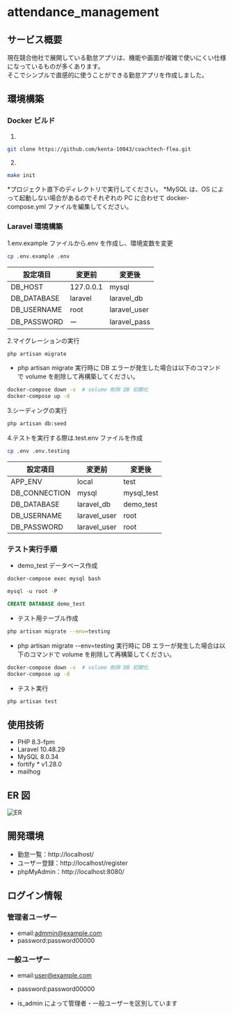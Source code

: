 # attendance_management

## サービス概要

現在競合他社で展開している勤怠アプリは、機能や画面が複雑で使いにくい仕様になっているものが多くあります。  
そこでシンプルで直感的に使うことができる勤怠アプリを作成しました。

## 環境構築

### Docker ビルド

1.

```bash
git clone https://github.com/kenta-10043/coachtech-flea.git
```

2.

```bash
make init
```

\*プロジェクト直下のディレクトリで実行してください。
\*MySQL は、OS によって起動しない場合があるのでそれぞれの PC に合わせて docker-compose.yml ファイルを編集してください。

### Laravel 環境構築

1.env.example ファイルから.env を作成し、環境変数を変更

```bash
cp .env.example .env
```

| 設定項目    | 変更前    | 変更後       |
| ----------- | --------- | ------------ |
| DB_HOST     | 127.0.0.1 | mysql        |
| DB_DATABASE | laravel   | laravel_db   |
| DB_USERNAME | root      | laravel_user |
| DB_PASSWORD | ー        | laravel_pass |

2.マイグレーションの実行

```bash
php artisan migrate
```

- php artisan migrate 実行時に DB エラーが発生した場合は以下のコマンドで volume を削除して再構築してください。

```bash
docker-compose down -v  # volume 削除 DB 初期化
docker-compose up -d
```

3.シーディングの実行

```bash
php artisan db:seed
```

4.テストを実行する際は.test.env ファイルを作成

```bash
cp .env .env.testing
```

| 設定項目      | 変更前       | 変更後     |
| ------------- | ------------ | ---------- |
| APP_ENV       | local        | test       |
| DB_CONNECTION | mysql        | mysql_test |
| DB_DATABASE   | laravel_db   | demo_test  |
| DB_USERNAME   | laravel_user | root       |
| DB_PASSWORD   | laravel_user | root       |

### テスト実行手順

- demo_test データベース作成

```bash
docker-compose exec mysql bash
```

```sql
mysql -u root -P
```

```sql
CREATE DATABASE demo_test
```

- テスト用テーブル作成

```bash
php artisan migrate --env=testing
```

- php artisan migrate --env=testing 実行時に DB エラーが発生した場合は以下のコマンドで volume を削除して再構築してください。

```bash
docker-compose down -v  # volume 削除 DB 初期化
docker-compose up -d
```

- テスト実行

```bash
php artisan test
```

## 使用技術

- PHP 8.3-fpm
- Laravel 10.48.29
- MySQL 8.0.34
- fortify \* v1.28.0
- mailhog

## ER 図

![ER](./flea.drawio.png)

## 開発環境

- 勤怠一覧：http://localhost/
- ユーザー登録：http://localhost/register
- phpMyAdmin：http://localhost:8080/

## ログイン情報

### 管理者ユーザー

- email:admmin@example.com
- password:password00000

### 一般ユーザー

- email:user@example.com
- password:password00000

- is_admin によって管理者・一般ユーザーを区別しています
